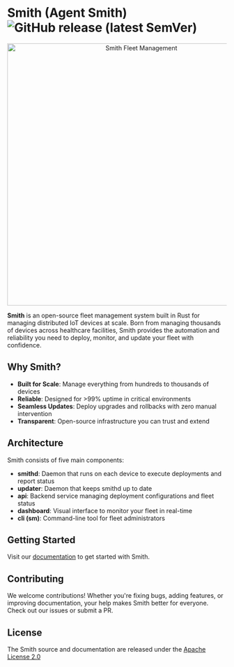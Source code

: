 # Smith (Agent Smith) ![GitHub release (latest SemVer)](https://img.shields.io/github/v/release/teton-ai/smith?sort=semver)

<p align="center">
  <img src="https://www.teton.ai/_next/image?url=%2F_next%2Fstatic%2Fmedia%2Fsmith.a4a7eb54.png&w=1080&q=75" alt="Smith Fleet Management" width="600">
</p>

**Smith** is an open-source fleet management system built in Rust for managing distributed IoT devices at scale. Born from managing thousands of devices across healthcare facilities, Smith provides the automation and reliability you need to deploy, monitor, and update your fleet with confidence.

## Why Smith?

- **Built for Scale**: Manage everything from hundreds to thousands of devices
- **Reliable**: Designed for >99% uptime in critical environments
- **Seamless Updates**: Deploy upgrades and rollbacks with zero manual intervention
- **Transparent**: Open-source infrastructure you can trust and extend

## Architecture

Smith consists of five main components:

- **smithd**: Daemon that runs on each device to execute deployments and report status
- **updater**: Daemon that keeps smithd up to date
- **api**: Backend service managing deployment configurations and fleet status
- **dashboard**: Visual interface to monitor your fleet in real-time
- **cli (sm)**: Command-line tool for fleet administrators

## Getting Started

Visit our [documentation](https://docs.smith.teton.ai) to get started with Smith.

## Contributing

We welcome contributions! Whether you're fixing bugs, adding features, or improving documentation, your help makes Smith better for everyone. Check out our issues or submit a PR.

## License

The Smith source and documentation are released under the [Apache License 2.0](./LICENSE)
